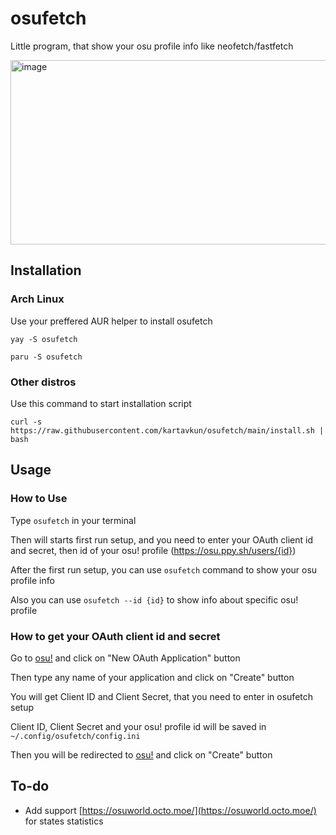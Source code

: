 # osufetch
Little program, that show your osu profile info like neofetch/fastfetch

<img width="793" height="295" alt="image" src="https://github.com/user-attachments/assets/c2e3cd47-2a7c-4e27-8ca8-34f2abba5c1b" />

## Installation

### Arch Linux
Use your preffered AUR helper to install osufetch
```
yay -S osufetch
```
```
paru -S osufetch
```

### Other distros
Use this command to start installation script
```
curl -s https://raw.githubusercontent.com/kartavkun/osufetch/main/install.sh | bash
```

## Usage

### How to Use
Type `osufetch` in your terminal

Then will starts first run setup, and you need to enter your OAuth client id and secret, then id of your osu! profile (https://osu.ppy.sh/users/{id})

After the first run setup, you can use `osufetch` command to show your osu profile info

Also you can use `osufetch --id {id}` to show info about specific osu! profile

### How to get your OAuth client id and secret
Go to [osu!](https://osu.ppy.sh/home/account/edit) and click on "New OAuth Application" button

Then type any name of your application and click on "Create" button

You will get Client ID and Client Secret, that you need to enter in osufetch setup

Client ID, Client Secret and your osu! profile id will be saved in `~/.config/osufetch/config.ini`

Then you will be redirected to [osu!](https://osu.ppy.sh/oauth/applications) and click on "Create" button

## To-do
- Add support [https://osuworld.octo.moe/](https://osuworld.octo.moe/) for states statistics
